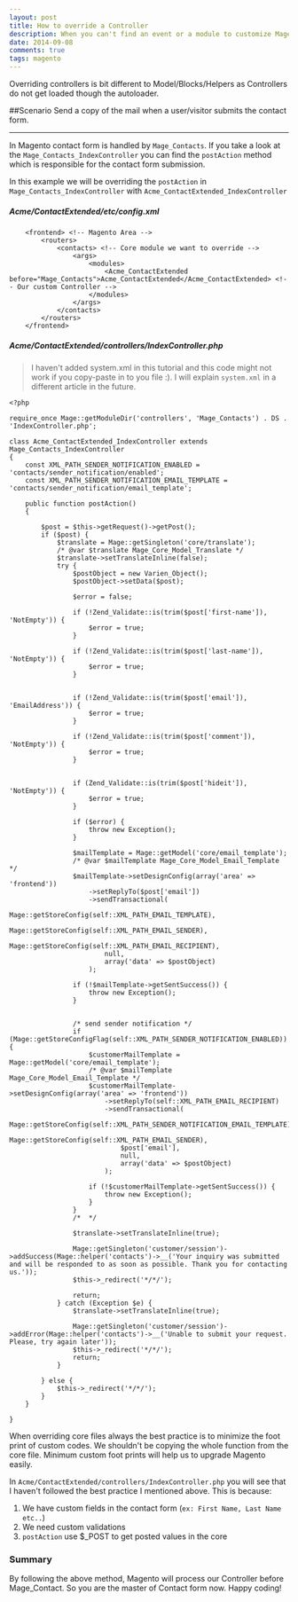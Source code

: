 ```yaml
---
layout: post
title: How to override a Controller
description: When you can't find an event or a module to customize Magento your only savior is controller. Let's have a look at how we can bend Magento by overriding controllers.
date: 2014-09-08
comments: true
tags: magento
---
```


Overriding controllers is bit different to Model/Blocks/Helpers as Controllers do not get loaded though the autoloader.

##Scenario
Send a copy of the mail when a user/visitor submits the contact form.
***

In Magento contact form is handled by `Mage_Contacts`. If you take a look at the `Mage_Contacts_IndexController`
you can find the `postAction` method which is responsible for the contact form submission.

In this example we will be overriding the `postAction` in `Mage_Contacts_IndexController` with `Acme_ContactExtended_IndexController`

##### Acme/ContactExtended/etc/config.xml
```
    <frontend> <!-- Magento Area -->
        <routers>
            <contacts> <!-- Core module we want to override -->
                <args>
                    <modules>
                        <Acme_ContactExtended before="Mage_Contacts">Acme_ContactExtended</Acme_ContactExtended> <!-- Our custom Controller -->
                    </modules>
                </args>
            </contacts>
        </routers>
    </frontend>
```
##### Acme/ContactExtended/controllers/IndexController.php

> I haven't added system.xml in this tutorial and this code might not work if you copy-paste in to you file :). I will explain `system.xml` in a different article in the future.

```
<?php

require_once Mage::getModuleDir('controllers', 'Mage_Contacts') . DS . 'IndexController.php';

class Acme_ContactExtended_IndexController extends Mage_Contacts_IndexController
{
    const XML_PATH_SENDER_NOTIFICATION_ENABLED = 'contacts/sender_notification/enabled';
    const XML_PATH_SENDER_NOTIFICATION_EMAIL_TEMPLATE = 'contacts/sender_notification/email_template';

    public function postAction()
    {

        $post = $this->getRequest()->getPost();
        if ($post) {
            $translate = Mage::getSingleton('core/translate');
            /* @var $translate Mage_Core_Model_Translate */
            $translate->setTranslateInline(false);
            try {
                $postObject = new Varien_Object();
                $postObject->setData($post);

                $error = false;

                if (!Zend_Validate::is(trim($post['first-name']), 'NotEmpty')) {
                    $error = true;
                }

                if (!Zend_Validate::is(trim($post['last-name']), 'NotEmpty')) {
                    $error = true;
                }


                if (!Zend_Validate::is(trim($post['email']), 'EmailAddress')) {
                    $error = true;
                }

                if (!Zend_Validate::is(trim($post['comment']), 'NotEmpty')) {
                    $error = true;
                }


                if (Zend_Validate::is(trim($post['hideit']), 'NotEmpty')) {
                    $error = true;
                }

                if ($error) {
                    throw new Exception();
                }

                $mailTemplate = Mage::getModel('core/email_template');
                /* @var $mailTemplate Mage_Core_Model_Email_Template */
                $mailTemplate->setDesignConfig(array('area' => 'frontend'))
                    ->setReplyTo($post['email'])
                    ->sendTransactional(
                        Mage::getStoreConfig(self::XML_PATH_EMAIL_TEMPLATE),
                        Mage::getStoreConfig(self::XML_PATH_EMAIL_SENDER),
                        Mage::getStoreConfig(self::XML_PATH_EMAIL_RECIPIENT),
                        null,
                        array('data' => $postObject)
                    );

                if (!$mailTemplate->getSentSuccess()) {
                    throw new Exception();
                }


                /* send sender notification */
                if (Mage::getStoreConfigFlag(self::XML_PATH_SENDER_NOTIFICATION_ENABLED)) {
                    $customerMailTemplate = Mage::getModel('core/email_template');
                    /* @var $mailTemplate Mage_Core_Model_Email_Template */
                    $customerMailTemplate->setDesignConfig(array('area' => 'frontend'))
                        ->setReplyTo(self::XML_PATH_EMAIL_RECIPIENT)
                        ->sendTransactional(
                            Mage::getStoreConfig(self::XML_PATH_SENDER_NOTIFICATION_EMAIL_TEMPLATE),
                            Mage::getStoreConfig(self::XML_PATH_EMAIL_SENDER),
                            $post['email'],
                            null,
                            array('data' => $postObject)
                        );

                    if (!$customerMailTemplate->getSentSuccess()) {
                        throw new Exception();
                    }
                }
                /*  */

                $translate->setTranslateInline(true);

                Mage::getSingleton('customer/session')->addSuccess(Mage::helper('contacts')->__('Your inquiry was submitted and will be responded to as soon as possible. Thank you for contacting us.'));
                $this->_redirect('*/*/');

                return;
            } catch (Exception $e) {
                $translate->setTranslateInline(true);

                Mage::getSingleton('customer/session')->addError(Mage::helper('contacts')->__('Unable to submit your request. Please, try again later'));
                $this->_redirect('*/*/');
                return;
            }

        } else {
            $this->_redirect('*/*/');
        }
    }

}

```

When overriding core files always the best practice is to minimize the foot print of custom codes.
We shouldn't be copying the whole function from the core file. Minimum custom foot prints will help us to upgrade Magento easily.

In `Acme/ContactExtended/controllers/IndexController.php` you will see that I haven't followed the best practice I mentioned above.
This is because:

1. We have custom fields in the contact form (`ex: First Name, Last Name etc..`)
2. We need custom validations
3. `postAction` use $_POST to get posted values in the core

### Summary

By following the above method, Magento will process our Controller before Mage_Contact. So you are the master of Contact form now.
Happy coding!
